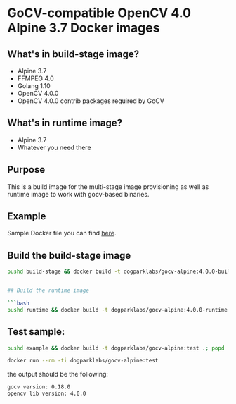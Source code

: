 # GoCV-compatible OpenCV 4.0 Alpine 3.7 Docker images

## What's in build-stage image?

 - Alpine 3.7
 - FFMPEG 4.0
 - Golang 1.10
 - OpenCV 4.0.0
 - OpenCV 4.0.0 contrib packages required by GoCV

## What's in runtime image?

 - Alpine 3.7
 - Whatever you need there

## Purpose

This is a build image for the multi-stage image provisioning as well as runtime image to work with gocv-based binaries.

## Example

Sample Docker file you can find [here](example/Dockerfile).

## Build the build-stage image

```bash
pushd build-stage && docker build -t dogparklabs/gocv-alpine:4.0.0-buildstage .; popd


## Build the runtime image

```bash
pushd runtime && docker build -t dogparklabs/gocv-alpine:4.0.0-runtime .; popd
```

## Test sample:

```bash
pushd example && docker build -t dogparklabs/gocv-alpine:test .; popd
```

```bash
docker run --rm -ti dogparklabs/gocv-alpine:test
```

the output should be the following:
```bash
gocv version: 0.18.0
opencv lib version: 4.0.0
```
